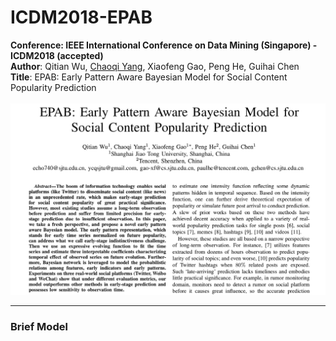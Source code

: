 # ICDM2018-EPAB
<strong>Conference: IEEE International Conference on Data Mining (Singapore) - ICDM2018 (accepted)</strong><br>
<strong>Author</strong>: Qitian Wu, <a href="http://chaoqiyang.com">Chaoqi Yang</a>, Xiaofeng Gao, Peng He, Guihai Chen<br>
<strong>Title</strong>: EPAB: Early Pattern Aware Bayesian Model for Social Content Popularity Prediction<br><br>
<img src="ICDM_cover.png">

---
### Brief Model

